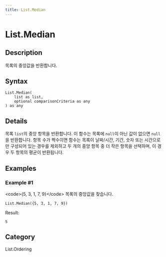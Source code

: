 ```yaml
---
title: List.Median
---
```


# List.Median


## Description

목록의 중앙값을 반환합니다.


## Syntax

```powerquery
List.Median(
    list as list,
    optional comparisonCriteria as any
) as any
```


## Details

목록 <code>list</code>의 중앙 항목을 반환합니다. 이 함수는 목록에 <code>null</code>이 아닌 값이 없으면 <code>null</code>을 반환합니다.    항목 수가 짝수이면 함수는 목록이 날짜/시간, 기간, 숫자 또는 시간으로만 구성되어 있는 경우를 제외하고 두 개의 중앙 항목 중 더 작은 항목을 선택하며, 이 경우 두 항목의 평균이 반환됩니다.


## Examples

### Example #1 
&lt;code&gt;\{5, 3, 1, 7, 9}&lt;/code&gt; 목록의 중앙값을 찾습니다.
```powerquery
List.Median({5, 3, 1, 7, 9})
```

Result: 
```powerquery
5
```




## Category
List.Ordering
